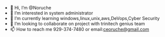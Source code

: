 - 👋 Hi, I’m @Noruche
- 👀 I’m interested in system administrator
- 🌱 I’m currently learning windows,linux,unix,aws,DeVops,Cyber Security
- 💞️ I’m looking to collaborate on project with trinitech genius team
- 📫 How to reach me 929-374-7480 or email:ceoruche@gmail.com

<!---
Noruche/Noruche is a ✨ special ✨ repository because its `README.md` (this file) appears on your GitHub profile.
You can click the Preview link to take a look at your changes.
--->
